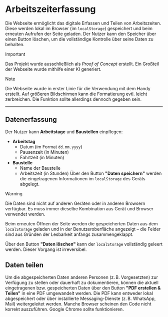 # Arbeitszeiterfassung
Die Webseite ermöglicht das digitale Erfassen und Teilen von Arbeitszeiten. Diese werden lokal im Browser (im `localStorage`) gespeichert und beim erneuten Aufrufen der Seite geladen. Der Nutzer kann den Speicher über einen Button löschen, um die vollständige Kontrolle über seine Daten zu behalten.
> [!IMPORTANT] 
> Das Projekt wurde ausschließlich als *Proof of Concept* erstellt. Ein Großteil der Webseite wurde mithilfe einer KI generiert.

> [!NOTE]  
> Die Webseite wurde in erster Linie für die Verwendung mit dem Handy erstellt. Auf größeren Bildschirmen kann die Formatierung evtl. leicht zerbreichen. Die Funktion sollte allerdings dennoch gegeben sein.
---
## Datenerfassung
Der Nutzer kann **Arbeitstage** und **Baustellen** einpflegen:

- **Arbeitstag**
  - Datum (im Format `dd.mm.yyyy`)
  - Pausenzeit (in Minuten)
  - Fahrtzeit (in Minuten)
- **Baustelle**
  - Name der Baustelle
  - Arbeitszeit (in Stunden)
Über den Button **"Daten speichern"** werden die eingetragenen Informationen im `localStorage` des Geräts abgelegt.

> [!WARNING]  
> Die Daten sind nicht auf anderen Geräten oder in anderen Browsern verfügbar. Es muss immer dieselbe Kombination aus Gerät und Browser verwendet werden.

Beim erneuten Öffnen der Seite werden die gespeicherten Daten aus dem `localStorage` geladen und in der Benutzeroberfläche angezeigt – die Felder sind aus Gründen der Lesbarkeit anfangs zusammengeklappt.

Über den Button **"Daten löschen"** kann der `localStorage` vollständig geleert werden. Dieser Vorgang ist irreversibel.

## Daten teilen
Um die abgespeicherten Daten anderen Personen (z. B. Vorgesetzten) zur Verfügung zu stellen oder dauerhaft zu dokumentieren, können die aktuell eingetragenen bzw. gespeicherten Daten über den Button **"PDF erstellen & Teilen"** in eine PDF umgewandelt werden. Die PDF kann entweder lokal abgespeichert oder über installierte Messaging-Dienste (z. B. WhatsApp, Mail) weitergeleitet werden.
Manche Browser scheinen den Code nicht korrekt auszuführen. Google Chrome sollte funktionieren.
